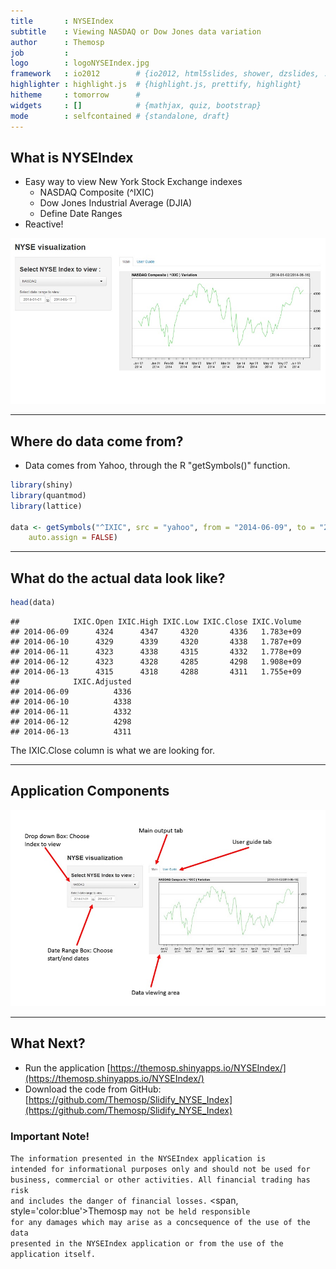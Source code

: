 ```yaml
---
title       : NYSEIndex  
subtitle    : Viewing NASDAQ or Dow Jones data variation
author      : Themosp
job         : 
logo        : logoNYSEIndex.jpg
framework   : io2012        # {io2012, html5slides, shower, dzslides, ...}
highlighter : highlight.js  # {highlight.js, prettify, highlight}
hitheme     : tomorrow      # 
widgets     : []            # {mathjax, quiz, bootstrap}
mode        : selfcontained # {standalone, draft}
---
```


## What is NYSEIndex



- Easy way to view New York Stock Exchange indexes
  - NASDAQ Composite (\^IXIC)
  - Dow Jones Industrial Average (DJIA)
  - Define Date Ranges
- Reactive!

<img src="assets/img/NYSEIndex.jpg" style="width: 800px;"/>

---

## Where do data come from?
- Data comes from Yahoo, through the R "getSymbols()" function.

```r
library(shiny)
library(quantmod)
library(lattice)

data <- getSymbols("^IXIC", src = "yahoo", from = "2014-06-09", to = "2014-06-13", 
    auto.assign = FALSE)
```


---
## What do the actual data look like?


```r
head(data)
```

```
##            IXIC.Open IXIC.High IXIC.Low IXIC.Close IXIC.Volume
## 2014-06-09      4324      4347     4320       4336   1.783e+09
## 2014-06-10      4329      4339     4320       4338   1.787e+09
## 2014-06-11      4323      4338     4315       4332   1.778e+09
## 2014-06-12      4323      4328     4285       4298   1.908e+09
## 2014-06-13      4315      4318     4288       4311   1.755e+09
##            IXIC.Adjusted
## 2014-06-09          4336
## 2014-06-10          4338
## 2014-06-11          4332
## 2014-06-12          4298
## 2014-06-13          4311
```


The IXIC.Close column is what we are looking for.

---

## Application Components

<img src="assets/img/compNYSEIndex.jpg" />


---

## What Next?

- Run the application [https://themosp.shinyapps.io/NYSEIndex/](https://themosp.shinyapps.io/NYSEIndex/)
- Download the code from GitHub: [https://github.com/Themosp/Slidify_NYSE_Index](https://github.com/Themosp/Slidify_NYSE_Index)


### Important Note! 
<code>The information presented in the NYSEIndex application is intended for informational purposes only and should not be used for business, commercial or other activities. All financial trading has risk and includes the danger of financial losses.</code> <span, style='color:blue'>Themosp</span> <code>may not be held responsible for any damages which may arise as a concsequence of the use of the data presented in the NYSEIndex application or from the use of the application itself.</code>



